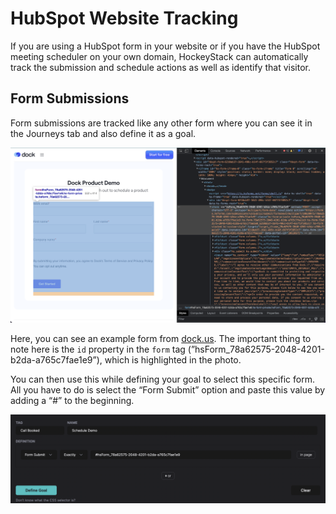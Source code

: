 # HubSpot Website Tracking

If you are using a HubSpot form in your website or if you have the HubSpot meeting scheduler on your own domain, HockeyStack can automatically track the submission and schedule actions as well as identify that visitor.

## Form Submissions

Form submissions are tracked like any other form where you can see it in the Journeys tab and also define it as a goal.

![Screen Shot 2023-01-26 at 20.45.24.png](HubSpot-Website-Tracking/Screen_Shot_2023-01-26_at_20.45.24.png)

Here, you can see an example form from [dock.us](http://dock.us). The important thing to note here is the `id` property in the `form` tag (”hsForm_78a62575-2048-4201-b2da-a765c7fae1e9”), which is highlighted in the photo.

You can then use this while defining your goal to select this specific form. All you have to do is select the “Form Submit” option and paste this value by adding a “#” to the beginning.

![Screen Shot 2023-01-26 at 20.52.48.png](HubSpot-Website-Tracking/Screen_Shot_2023-01-26_at_20.52.48.png)